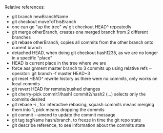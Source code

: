 Relative references:
- git branch newBranchName
- git checkout moveToThisBranch
- one can go "up the tree" w/ git checkout HEAD^ repeatedly
- git merge otherBranch, creates one merged branch from 2 different branches
- git rebase otherBranch, copies all commits from the other branch onto current branch
- detached HEAD, when doing git checkout hash1235, as we are no longer in a specific "place"
- HEAD is current place in the tree where we are
- force assignment master branch to 3 commits up using relative refs ~ operator: git branch -f master HEAD~3
- git reset HEAD^ rewrite history as there were no commits, only works on local commits
- git revert HEAD for remote/pushed changes
- git cherry-pick commit1/hash1 commit2/hash2 (...) selects only the commits desired
- git rebase -i , for interactive rebasing, squash commits means merging them into 1, pick means dropping the commits
- git commit --amend to update the commit message
- git tag tagName hash/branch, to freeze in time the git repo state
- git describe reference, to see information about the commits state
